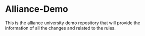# Alliance-Demo
This is the alliance university demo repository that will provide the information of all the changes and related to the rules.
